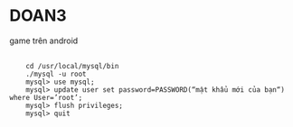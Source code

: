 # DOAN3
game trên android
<pre>
  <code>
    cd /usr/local/mysql/bin
    ./mysql -u root
    mysql> use mysql;
    mysql> update user set password=PASSWORD(“mật khẩu mới của bạn“) where User=’root’;
    mysql> flush privileges;
    mysql> quit
  </code>
</pre>
